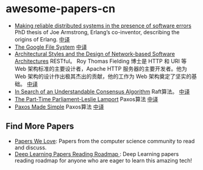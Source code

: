 # awesome-papers-cn

* [Making reliable distributed systems in the presence of software errors](http://erlang.org/download/armstrong_thesis_2003.pdf) PhD thesis of Joe Armstrong, Erlang’s co-inventor, describing the origins of Erlang.
[中译](resources/面对软件错误构建可靠的分布式系统.pdf)
* [The Google File System](https://research.google.com/archive/gfs-sosp2003.pdf)
[中译](resources/Google-File-System.pdf)
* [Architectural Styles and the Design of Network-based Software Architectures](https://www.ics.uci.edu/~fielding/pubs/dissertation/fielding_dissertation.pdf) RESTful。 Roy Thomas Fielding 博士是 HTTP 和 URI 等 Web 架构标准的主要设计者，Apache HTTP 服务器的主要开发者。他为 Web 架构的设计作出极其杰出的贡献，他的工作为 Web 架构奠定了坚实的基础。 [
中译](resources/架构风格与基于网络的软件架构设计.pdf)
* [In Search of an Understandable Consensus Algorithm](https://ramcloud.atlassian.net/wiki/download/attachments/6586375/raft.pdf) Raft算法。 
[中译](https://github.com/maemual/raft-zh_cn/blob/master/raft-zh_cn.md)
* [The Part-Time Parliament-Leslie Lamport](https://lamport.azurewebsites.net/pubs/lamport-paxos.pdf) Paxos算法 [中译](resources/The_Part-Time_Parliament.pdf) 
* [Paxos Made Simple](https://lamport.azurewebsites.net/pubs/paxos-simple.pdf) Paxos算法
[中译](https://github.com/oldratlee/translations/tree/master/paxos-made-simple)

## Find More Papers

- [Papers We Love](https://github.com/papers-we-love/papers-we-love): Papers from the computer science community to read and discuss.
- [Deep Learning Papers Reading Roadmap
](https://github.com/floodsung/Deep-Learning-Papers-Reading-Roadmap): Deep Learning papers reading roadmap for anyone who are eager to learn this amazing tech!
